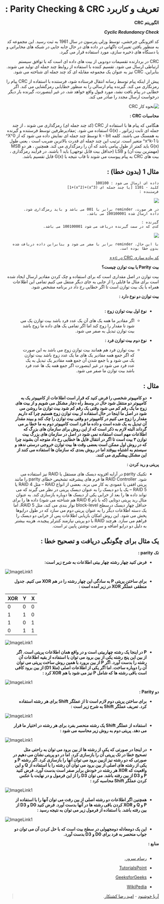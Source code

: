 <div dir="rtl">

# تعریف و کاربرد Parity Checking & CRC :  

**الگوریتم CRC**

***Cyclic Redundancy Check***

کد افزونگی چرخشی، توسط وزلی پترسون در سال 1961 به ثبت رسید. این مجموعه کد به منظور یافتن تغییرات ناگهانی در داده های در حال جابه جایی در شبکه های مخابراتی و یا دسنگاه های ذخیره سازی، مورد استفاده قرار می گیرد.

CRC در بردارنده تقسیمات دودویی از بیت های داده ای است که با توافق سیستم ارتباطی ارسال می شود. تقسیم  کننده با استفاده از روابط چند جمله ای تولید می شوند. بنابراین، CRC نیز به عنوان یک مجموعه مقابله ای کد چند جمله ای شناخته می شود.

پیش از اینکه پیام توسط رسانه انتقال فرستاده شود، فرستنده با استفاده از CRC پیام را رمزنگاری می کند. گیرنده پیام ارسالی را به منظور خطایابی رمزگشایی می کند. اگر خطایی در پیام یافت نشد، مورد قبول واقع خواهد شد، در غیر اینصورت، گیرنده بار دیگر درخواست ارسال مجدد را صادر می کند.

![نحوه کار CRC](https://www.tutorialspoint.com/assets/questions/media/17615/35_1.jpg)

**محاسبات CRC :**

هنگامی که پیام ها با استفاده از CRC (کد چند جمله ای) رمزگذاری می شوند ، از چند جمله ای ثابت  ژنراتور ، <span dir="lrt">G(x)</span> استفاده می شود. ;مقادیرطرفین توسط فرستنده و گیرنده به همسنگ می باشند. کلمه k - bit توسط چند جمله ای نمایش داده می شود که از X^0^ تا x^k-1^ متغیر است. ترتیب این چند جمله ای قدرت بالاترین ضریب است ، یعنی  طول <span dir="lrt">G(x)</span> باید کمتر از طول پیامی باشد که آن را رمزگذاری می کند. همچنین ، هر دو MSB (مهمترین بیت آن) و LSB (حداقل بیت قابل توجهی) باید 1 باشند. در فرآیند رمزگذاری ، بیت های CRC به پیام پیوست می شوند تا قاب نتیجه با <span dir="lrt">G(x)</span> قابل تقسیم باشد.

## مثال 1 (بدون خطا) :

```
داده ای ارسال می شود : 100100
کلید - 1101 [یا چند جمله ای (x^3)+(x^2)+1]
فرستنده :
```
![](https://cdncontribute.geeksforgeeks.org/wp-content/uploads/rational1.jpg)
```
در هر صورت، reminder برابر با 001 می باشد و باید رمزگذاری شود.
داده ارسال شده 100100001 می باشد.

گیرنده :
کدی که در سمت گیرنده دریافت می شود 100100001 می باشد.
```
![](https://cdncontribute.geeksforgeeks.org/wp-content/uploads/rational2.jpg)
```
با این حال، reminder برابر با صفر می شود و بنابراین داده دریافت شده بدون خطا بوده است.
```

[کد پیاده سازی CRC در c++][CRCCode]

**بیت Parity یا بیت توازن چیست؟** <br/>

بیت توازن در اصل مقداری است که برای استفاده و چک کردن مقادیر ارسال ایجاد شده است برای مثال ما فایلی را از جایی به جای دیگر منتقل می کنیم تمامی این اطلاعات همراه با یک بیت توازن است تا اگر خطایی رخ داد در برنامه مشخص شود.

**بیت توازن دو نوع دارد :** <br/><br/>

* **نوع اول بیت توازن زوج :**

  * اگر مقادیر ما همه یک های آن یک عدد فرد باشد بیت توازن  یک می شود تا مقدار را زوج کند اما اگر تمامی یک های داده ما زوج باشد بیت توازن تبدیل به صفر می شود.

* **نوع دوم بیت توازن فرد :**
  * بیت توازن فرد هم همانند بیت توازن زوج می باشد به این صورت که اگر جمع همه مقادیر یک های ما یک عدد زوج باشد بیت توازن یک می شود و با جمع شدن آن جمع همه مقادیر یک تبدیل به یک عدد فرد می شود در غیر اینصورت اگر جمع همه یک ها عدد فرد باشد بیت توازن ما صفر می شود.

## مثال :
* **دو کامپیوتر شخصی را فرض کنید که قرار است اطلاعات از کامپیوتر یک به کامپیوتر دو منتقل شود حال در وسط راه دچار مشکل می شویم و از بیت های زوج ما یک رقم کم می شود وقتی یک رقم کم شود بیت توازن ما روشن می شود در اصل ما اینجا در حال استفاده از بیت توازن زوج هستیم چرا که داریم مقدار را زوج می کنیم در کامپیوتر دو وقتی بیت توازن را چک کند و ببیند مقدار آن تبدیل به یک شده است و داده ما فرد است کامپیوتر دوم به ما خطا بر می گرداند البته لازم به ذکر است که از این روش برای سازمان های بزرگ که اطلاعات مهم است استفاده نمی شود در اصل در سازمان های بزرگ بیت توازن ۳ بیت است تا اگر در انتقال فایل ها خطایی رخ داد متوجه آن بشوند چرا که در روش اول ممکن است بعضی وقت ها بیت توازن خروجی درستی ندهد و سیستم به اشتباه بیوفتد اما در روش بعدی که سازمان ها استفاده می کنند از این مشکل پیشگیری می کنند.**

**پریتی و رید کردن :**

* تکنیک parity  در آرایه افزونه دیسک های مستقل یا RAID نیز استفاده می شود. RAID Controller ها فرم های پیشرفته تشخیص خطای parity را مانند پریتی افقی یا عمودی به کار می برند. بعضی از انواع RAID – مثل RAID 4 یا RAID 5 – یک یا دو دیسک را به عنوان دیسک پریتی در نظر می گیرند که می تواند داده ها را بعد از خرابی یکی از دیسک ها دوباره بازسازی کند. به عنوان مثال رید پریتی دوتایی (که با نام RAID 6 هم شناخته می شود) داده ها را برای حداقل چهار دیسک درسطح block-level نوار بندی می کند، مثل RAID 5، اما یک دسته اطلاعات دیگر را به عنوان پریتی دوم می سازد که در طول درایوها پخش می شود. این روش امکان بازیابی اطلاعات پس از خرابی دو دیسک را فراهم می سازد. هرچند RAID با دو پریتی نیازمند کنترلر پیچیده، هزینه بیشتر به دلیل دو درایو اضافه و سرعت نوشتن پایین تر است.

## یک مثال برای چگونگی دریافت و تصحیح خطا :
**تک parity :** </br>

* **فرض کنید چهار رشته چهار بیتی اطلاعات به شرح زیر است:** <br/>

<div dir="ltr">

![ImageLink1](https://rasamserver.com/wp-content/uploads/2019/08/2019-08-20_134644.jpg)

</div>

* **برای ساختن پریتی P به سادگی این چهار رشته را در هم XOR می کنیم.  جدول منطقی عملگر XOR در زیر آمده است :** <br/>

<div dir="ltr">

| XOR  | Y  | X  |
|---|---|---|
| 0  | 0  | 0  |
| 1  | 1  | 0  |
| 1  | 0  | 1  |
| 0  | 1  | 1  |

</div>

<div dir="ltr">

![ImageLink1](https://rasamserver.com/wp-content/uploads/2019/08/2019-08-20_134737.jpg)

</div>

* **P در اینجا یک رشته چهاربیتی است و در واقع همان اطلاعات پریتی است. اگر از بین این پنج رشته یکی از بین برود می توان با استفاده از بقیه  اطلاعات آن رشته را بدست آورد. اگر P از بین برورد با همین روش ساخت پریتی می توان آن را دوباره ساخت. اما اگر یکی از اطلاعات اصلی (مثلا D1) از بین برود کافی است باقی رشته ها که شامل P نیز می شود با هم XOR کرد :** <br/>

<div dir="ltr">

![ImageLink1](https://rasamserver.com/wp-content/uploads/2019/08/2019-08-20_134754.jpg)

</div>

**دو Parity :**

* **برای ساختن پریتی دوم لازم است تا از عملگر Shift برای هر رشته استفاده کرد. تعریف عملگر Shift به شرح زیر است :** <br/>

<div dir="ltr">

![ImageLink1](https://rasamserver.com/wp-content/uploads/2019/08/2019-08-20_134811.jpg)

</div>

* **استفاده از عملگر Shift یک رشته منحصر بفرد برای هر رشته در اختیار ما قرار می دهد. پریتی دوم به روش زیر محاسبه می شود :** <br/>

<div dir="ltr">

![ImageLink1](https://rasamserver.com/wp-content/uploads/2019/08/2019-08-20_134827.jpg)

</div>

* **در اینجا در صورتی که یکی از رشته ها از بین برود می توان به راحتی مثل تصحیح خطا در تک پریتی آن را بازسازی کرد. اما در دو پریتی نشان می دهیم در صورتی که دو رشته نیز ازبین برود می توان آنها را بازسازی کرد. اگر رشته P و یکی از رشته های اصلی از بین برود می توان آن رشته را با استفاده از Q و این واقعیت که XOR هر رشته در خودش برابر صفر است بدست آورد. فرض کنید P و D3 از بین رفته باشد. می توان D3 را از این فرمول و در نهایت  با عکس کردن عملگر Shift  محاسبه کرد :** <br/>

<div dir="ltr">

![ImageLink1](https://rasamserver.com/wp-content/uploads/2019/08/2019-08-20_134839.jpg)

</div>

* **همچنین اگر اطلاعات دو رشته اصلی از بین رفت می توان آنها را با استفاده از P و Q و XOR کردن باقی رشته ها در آنها بدست آورد. فرض کنید D0 و D3 از بین رفته باشد. با استفاده از فرمول زیر می توان به نتیجه رسید :** <br/>

<div dir="ltr">

![ImageLink1](https://rasamserver.com/wp-content/uploads/2019/08/2019-08-20_134854.jpg)

</div>

* **این یک دومعادله دومجهولی در سطح بیت است که با حل کردن آن می توان دو جواب منحصر به فرد برای D0 و D3 بدست آورد.**

**منابع :** <br/><br/>
- [رسام سرور.][RasamServer]

- [TutorialsPoint][TutorialsPoint]

- [GeeksforGeeks][GeeksforGeeks]

- [WikiPedia][WikiPedia]


>[آریا خوشنود][GithubAriakh55] - [امید رضا کشتکار][Githubomidnw].

[RasamServer]: https://rasamserver.com/

[GithubAriakh55]: https://github.com/ariakh55/

[Githubomidnw]: https://github.com/omidnw/

[TutorialsPoint]: [https://www.tutorialspoint.com/what-is-algorithm-for-computing-the-crc]

[GeeksforGeeks]: [https://www.geeksforgeeks.org/modulo-2-binary-division/]

[WikiPedia]: [https://en.wikipedia.org/wiki/Cyclic_redundancy_check]

[CRCCode]: []

</div>
